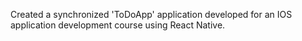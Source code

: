 Created a synchronized 'ToDoApp' application developed for an IOS application development course using React Native.